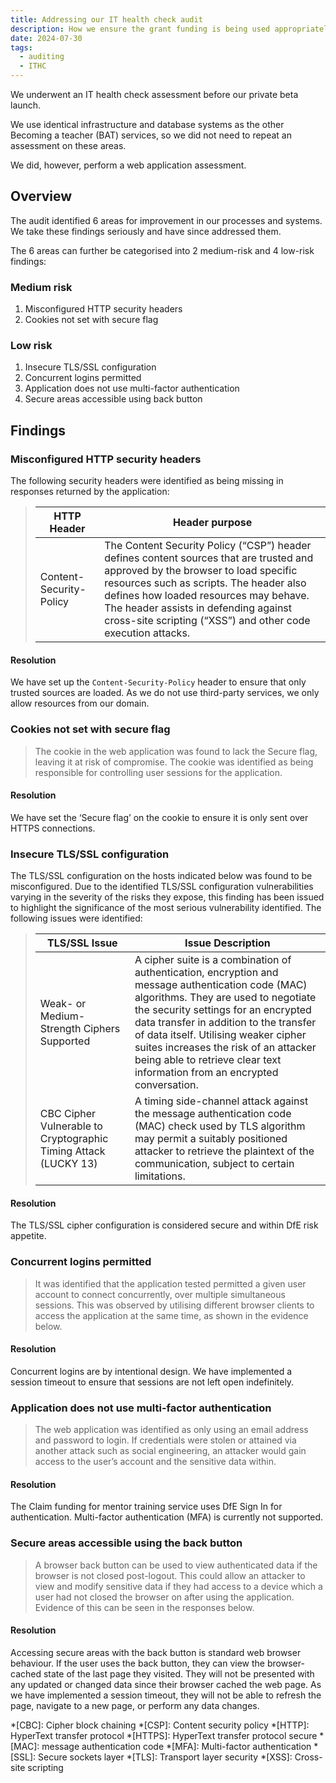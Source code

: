 ```yaml
---
title: Addressing our IT health check audit
description: How we ensure the grant funding is being used appropriately
date: 2024-07-30
tags:
  - auditing
  - ITHC
---
```


We underwent an IT health check assessment before our private beta launch.

We use identical infrastructure and database systems as the other Becoming a teacher (BAT) services, so we did not need to repeat an assessment on these areas.

We did, however, perform a web application assessment.

## Overview

The audit identified 6 areas for improvement in our processes and systems. We take these findings seriously and have since addressed them.

The 6 areas can further be categorised into 2 medium-risk and 4 low-risk findings:

### Medium risk

1. Misconfigured HTTP security headers
2. Cookies not set with secure flag

### Low risk

1. Insecure TLS/SSL configuration
2. Concurrent logins permitted
3. Application does not use multi-factor authentication
4. Secure areas accessible using back button

## Findings

### Misconfigured HTTP security headers

The following security headers were identified as being missing in responses returned by the application:

> | HTTP Header             | Header purpose |
> | ----------------------- | -------------- |
> | Content-Security-Policy | The Content Security Policy (“CSP”) header defines content sources that are trusted and approved by the browser to load specific resources such as scripts. The header also defines how loaded resources may behave. The header assists in defending against cross-site scripting (“XSS”) and other code execution attacks. |

#### Resolution

We have set up the `Content-Security-Policy` header to ensure that only trusted sources are loaded. As we do not use third-party services, we only allow resources from our domain.

### Cookies not set with secure flag

> The cookie in the web application was found to lack the Secure flag, leaving it at risk of compromise. The cookie was identified as being responsible for controlling user sessions for the application.

#### Resolution

We have set the ‘Secure flag’ on the cookie to ensure it is only sent over HTTPS connections.

### Insecure TLS/SSL configuration

The TLS/SSL configuration on the hosts indicated below was found to be misconfigured. Due to the identified TLS/SSL configuration vulnerabilities varying in the severity of the risks they expose, this finding has been issued to highlight the significance of the most serious vulnerability identified. The following issues were identified:

> | TLS/SSL Issue | Issue Description |
> | ------------- | ----------------- |
> | Weak- or Medium-Strength Ciphers Supported | A cipher suite is a combination of authentication, encryption and message authentication code (MAC) algorithms. They are used to negotiate the security settings for an encrypted data transfer in addition to the transfer of data itself. Utilising weaker cipher suites increases the risk of an attacker being able to retrieve clear text information from an encrypted conversation. |
> | CBC Cipher Vulnerable to Cryptographic Timing Attack (LUCKY 13) | A timing side-channel attack against the message authentication code (MAC) check used by TLS algorithm may permit a suitably positioned attacker to retrieve the plaintext of the communication, subject to certain limitations. |

#### Resolution

The TLS/SSL cipher configuration is considered secure and within DfE risk appetite.

### Concurrent logins permitted

> It was identified that the application tested permitted a given user account to connect concurrently, over multiple simultaneous sessions. This was observed by utilising different browser clients to access the application at the same time, as shown in the evidence below.

#### Resolution

Concurrent logins are by intentional design. We have implemented a session timeout to ensure that sessions are not left open indefinitely.

### Application does not use multi-factor authentication

> The web application was identified as only using an email address and password to login. If credentials were stolen or attained via another attack such as social engineering, an attacker would gain access to the user’s account and the sensitive data within.

#### Resolution

The Claim funding for mentor training service uses DfE Sign In for authentication. Multi-factor authentication (MFA) is currently not supported.

### Secure areas accessible using the back button

> A browser back button can be used to view authenticated data if the browser is not closed post-logout. This could allow an attacker to view and modify sensitive data if they had access to a device which a user had not closed the browser on after using the application. Evidence of this can be seen in the responses below.

#### Resolution

Accessing secure areas with the back button is standard web browser behaviour. If the user uses the back button, they can view the browser-cached state of the last page they visited. They will not be presented with any updated or changed data since their browser cached the web page. As we have implemented a session timeout, they will not be able to refresh the page, navigate to a new page, or perform any data changes.

*[CBC]: Cipher block chaining
*[CSP]: Content security policy
*[HTTP]: HyperText transfer protocol
*[HTTPS]: HyperText transfer protocol secure
*[MAC]: message authentication code
*[MFA]: Multi-factor authentication
*[SSL]: Secure sockets layer
*[TLS]: Transport layer security
*[XSS]: Cross-site scripting
